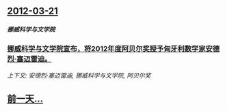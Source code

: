 ## [2012-03-21](/news/2012/03/21/index.md)

##### 挪威科学与文学院
### [挪威科学与文学院宣布，将2012年度阿贝尔奖授予匈牙利数学家安德烈·塞迈雷迪。](/news/2012/03/21/挪威科学与文学院宣布-将2012年度阿贝尔奖授予匈牙利数学家安德烈-塞迈雷迪.md)
_上下文: 安德烈·塞迈雷迪, 挪威科学与文学院, 阿贝尔奖_

## [前一天...](/news/2012/03/19/index.md)

